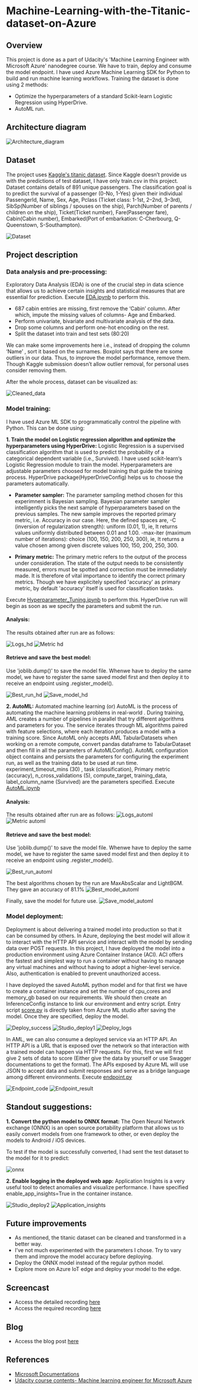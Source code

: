 # Machine-Learning-with-the-Titanic-dataset-on-Azure
## Overview
This project is done as a part of Udacity's 'Machine Learning Engineer with Microsoft Azure' nanodegree course. We have to train, deploy and consume the model endpoint. I have used Azure Machine Learning SDK for Python to build and run machine learning workflows. Training the dataset is done using 2 methods: 
- Optimize the hyperparameters of a standard Scikit-learn Logistic Regression using HyperDrive. 
- AutoML run. 

## Architecture diagram
![Architecture_diagram](Images/Architecture_diagram.png)

## Dataset
The project uses [Kaggle's titanic dataset](https://www.kaggle.com/c/titanic/data). 
Since Kaggle doesn’t provide us with the predictions of test dataset, I have only train.csv in this project. Dataset contains details of 891 unique passengers. The classification goal is to predict the survival of a passenger (0-No, 1-Yes) given their individual PassengerId, Name, Sex, Age, Pclass (Ticket class: 1-1st, 2–2nd, 3–3rd), SibSp(Number of siblings / spouses on the ship), Parch(Number of parents / children on the ship), Ticket(Ticket number), Fare(Passenger fare), Cabin(Cabin number), Embarked(Port of embarkation: C-Cherbourg, Q-Queenstown, S-Southampton).

![Dataset](Images/Dataset.png)

## Project description
### Data analysis and pre-processing:
Exploratory Data Analysis (EDA) is one of the crucial step in data science that allows us to achieve certain insights and statistical measures that are essential for prediction. Execute [EDA.ipynb](Files/EDA.ipynb) to perform this. 
- 687 cabin entries are missing, first remove the ‘Cabin’ column. After which, impute the missing values of columns- Age and Embarked.
- Perform univariate, bivariate and multivariate analysis of the data.
- Drop some columns and perform one-hot encoding on the rest. 
- Split the dataset into train and test sets (80:20)

We can make some improvements here i.e., instead of dropping the column ‘Name’ , sort it based on the surnames. Boxplot says that there are some outliers in our data. Thus, to improve the model performance, remove them. Though Kaggle submission doesn’t allow outlier removal, for personal uses consider removing them. 

After the whole process, dataset can be visualized as:

![Cleaned_data](Images/Cleaned_data.png)

###  Model training:
I have used Azure ML SDK to programmatically control the pipeline with Python. This can be done using:

**1.  Train the model on Logistic regression algorithm and optimize the hyperparameters using HyperDrive:** Logistic Regression is a supervised classification algorithm that is used to predict the probability of a categorical dependent variable (i.e., Survived). I have used scikit-learn‘s Logistic Regression module to train the model. Hyperparameters are adjustable parameters choosed for model training that guide the training process. HyperDrive package(HyperDriveConfig) helps us to choose the parameters automatically. 

- **Parameter sampler:** The parameter sampling method chosen for this experimnent is Bayesian sampling. Bayesian parameter sampler intelligently picks the next sample of hyperparameters based on the previous samples. The new sample improves the reported primary metric, i.e. Accuracy in our case. Here, the defined spaces are, -C (inversion of regularization strength): uniform (0.01, 1), ie, It returns values uniformly distributed between 0.01 and 1.00. -max-iter (maximum number of iterations): choice (100, 150, 200, 250, 300), ie, It returns a value chosen among given discrete values 100, 150, 200, 250, 300.

- **Primary metric:** The primary metric refers to the output of the process under consideration. The state of the output needs to be consistently measured, errors must be spotted and correction must be immediately made. It is therefore of vital importance to identify the correct primary metrics. Though we have explicitely specified 'accuracy' as primary metric, by default 'accuracy' itself is used for classification tasks.

Execute [Hyperparameter_Tuning.ipynb](Files/Hyperparameter_Tuning.ipynb) to perform this. HyperDrive run will begin as soon as we specify the parameters and submit the run.

#### Analysis:
The results obtained after run are as follows:

![Logs_hd](Images/Logs_hd.png)
![Metric hd](Images/Metric_hd.png)

#### Retrieve and save the best model:
Use 'joblib.dump()' to save the model file. Whenwe have to deploy the same model, we have to register the same saved model first and then deploy it to receive an endpoint using .register_model().

![Best_run_hd](Images/Best_run_hd.png)
![Save_model_hd](Images/Save_model_hd.png)

**2. AutoML:** Automated machine learning (or) AutoML is the process of automating the machine learning problems in real-world . During training, AML creates a number of pipelines in parallel that try different algorithms and parameters for you. The service iterates through ML algorithms paired with feature selections, where each iteration produces a model with a training score. Since AutoML only accepts AML TabularDatasets when working on a remote compute, convert pandas dataframe to TabularDataset and then fill in all the parameters of AutoMLConfig(). AutoML configuration object contains and persists the parameters for configuring the experiment run, as well as the training data to be used at run time. experiment_timeout_mins (30) , task (classification), Primary metric (accuracy), n_cross_validations (5), compute_target, training_data, label_column_name (Survived) are the parameters specified. Execute [AutoML.ipynb](Files/AutoML.ipynb)

#### Analysis:
The results obtained after run are as follows:
![Logs_automl](Images/Logs_automl.png)
![Metric automl](Images/Metric_automl.png)

#### Retrieve and save the best model:
Use 'joblib.dump()' to save the model file. Whenwe have to deploy the same model, we have to register the same saved model first and then deploy it to receive an endpoint using .register_model().

![Best_run_automl](Images/Best_run_automl.png)

The best algorithms chosen by the run are MaxAbsScalar and LightBGM. They gave an accuracy of 81.1%
![Best_model_automl](Images/Best_model_automl)

Finally, save the model for future use. 
![Save_model_automl](Images/Save_model_automl.png)

### Model deployment:
Deployment is about delivering a trained model into production so that it can be consumed by others. In Azure, deploying the best model will allow it to interact with the HTTP API service and interact with the model by sending data over POST requests. In this project, I have deployed the model into a production environment using Azure Container Instance (ACI). ACI offers the fastest and simplest way to run a container without having to manage any virtual machines and without having to adopt a higher-level service. Also, authentication is enabled to prevent unauthorized access.

I have deployed the saved AutoML python model and for that first we have to create a container instance and set the number of cpu_cores and memory_gb based on our requirements. We should then create an InferenceConfig instance to link our environment and entry script. Entry script [score.py]() is directly taken from Azure ML studio after saving the model. Once they are specified, deploy the model. 

![Deploy_success](Images/Deploy_success.png)
![Studio_deploy1](Images/Studio_deploy1.png)
![Deploy_logs](Images/Deploy_logs.png)

In AML, we can also consume a deployed service via an HTTP API. An HTTP API is a URL that is exposed over the network so that interaction with a trained model can happen via HTTP requests. For this, first we will first give 2 sets of data to score (Either give the data by yourself or use Swagger documentations to get the format). The APIs exposed by Azure ML will use JSON to accept data and submit responses and serve as a bridge language among different environments. Execute [endpoint.py](Files/endpoint.py)

![Endpoint_code](Images/Endpoint_code.png)
![Endpoint_result](Images/Endpoint_result.png)

## Standout suggestions: 
**1. Convert the python model to ONNX format:** The Open Neural Network exchange (ONNX) is an open source portability platform that allows us to easily convert models from one framework to other, or even deploy the models to Android / iOS devices.

To test if the model is successfully converted, I had sent the test dataset to the model for it to predict:

![onnx](Images/onnx.png)

**2. Enable logging in the deployed web app:** Application Insights is a very useful tool to detect anomalies and visualize performance. I have specified enable_app_insights=True in the container instance. 

![Studio_deploy2](Images/Studio_deploy2.png)
![Application_insights](Images/Application_insights.png)

## Future improvements
- As mentioned, the titanic dataset can be cleaned and transformed in a better way.
- I’ve not much experimented with the parameters I chose. Try to vary them and improve the model accuracy before deploying.
- Deploy the ONNX model instead of the regular python model.
- Explore more on Azure IoT edge and deploy your model to the edge.

## Screencast
- Access the detailed recording [here](https://drive.google.com/file/d/1Rk0RDdDzcnGk56rUKuPeuEfNJ_WDdY2t/view?usp=sharing)
- Access the required recording [here](https://drive.google.com/file/d/1asPRldycOlrf0gxkn9XCQtpduxic1ps5/view?usp=sharing)

## Blog
- Access the blog post [here](https://parvatijay2901.medium.com/machine-learning-with-titanic-dataset-on-azure-117dc9073976)

## References
- [Microsoft Documentations](https://docs.microsoft.com/en-us/documentation/)
- [Udacity course contents- Machine learning engineer for Microsoft Azure](https://www.udacity.com/course/machine-learning-engineer-for-microsoft-azure-nanodegree--nd00333)
